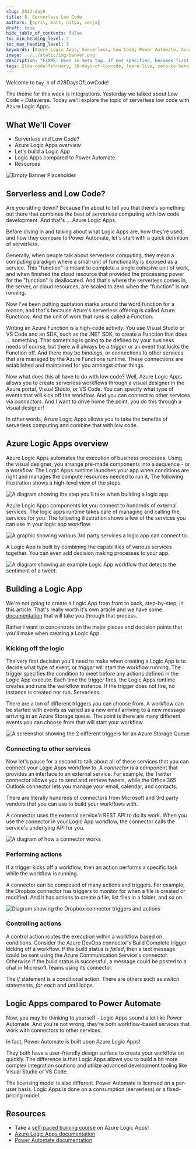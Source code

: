 ```yaml
---
slug: 2023-day8
title: 8. Serverless Low Code
authors: [april, matt, nitya, sonja]
draft: true
hide_table_of_contents: false
toc_min_heading_level: 2
toc_max_heading_level: 3
keywords: [Azure Logic Apps, Serverless, Low Code, Power Automate, Azure Functions]
image: ../../static/img/banner.png
description: "FIXME: Used in meta tag. If not specified, becomes first line of Markdown" 
tags: [low-code-february, 30-days-of-lowcode, learn-live, zero-to-hero, ask-the-expert,fusion-teams, power-platform, logic-apps, azure-logic-apps, azure-functions, power-automate]
---
```


<head>
  <meta name="twitter:url" 
    content="https://microsoft.github.io/Low-Code/blog/slug-FIXME" />
  <meta name="twitter:title" 
    content="FIXME: Title Of Post" />
  <meta name="twitter:description" 
    content="FIXME: Post Description" />
  <meta name="twitter:image" 
    content="FIXME: Post Image" />
  <meta name="twitter:card" content="summary_large_image" />
  <meta name="twitter:creator" 
    content="@codemillmatt" />
  <meta name="twitter:site" content="@AzureAdvocates" /> 
  <link rel="canonical" 
    href="https://microsoft.github.io/Low-Code/blog/slug-FIXME" />
</head>

Welcome to `Day 8` of #28DaysOfLowCode!

The theme for this week is Integrations. Yesterday we talked about Low Code + Dataverse. Today we'll explore the topic of serverless low code with Azure Logic Apps.

## What We'll Cover

* Serverless and Low Code?
* Azure Logic Apps overview
* Let's build a Logic App
* Logic Apps compared to Power Automate
* Resources

<!-- FIXME: banner image -->
![Empty Banner Placeholder](../../../static/img/banner.png)

<!-- ************************************* -->
<!--  AUTHORS: ONLY UPDATE BELOW THIS LINE -->
<!-- ************************************* -->

## Serverless and Low Code?

Are you sitting down? Because I'm about to tell you that there's something out there that combines the best of serverless computing with low code development. And that's ... Azure Logic Apps.

Before diving in and talking about what Logic Apps are, how they're used, and how they compare to Power Automate, let's start with a quick definition of serverless.

Generally, when people talk about serverless computing, they mean a computing paradigm where a small unit of functionality is exposed as a service. This "function" is meant to complete a single cohesive unit of work, and when finished the cloud resource that provided the processing power for the "function" is deallocated. And that's where the serverless comes in, the server, or cloud resources, are scaled to zero when the "function" is not running.

Now I've been putting quotation marks around the word function for a reason, and that's because Azure's serverless offering is called Azure Functions. And the unit of work that runs is called a Function.

Writing an Azure Function is a high-code activity. You use Visual Studio or VS Code and an SDK, such as the .NET SDK, to create a Function that does ... something. That something is going to be defined by your business needs of course, but there will always be a _trigger_ or an event that kicks the Function off. And there may be _bindings_, or connections to other services that are managed by the Azure Functions runtime. These connections are established and maintained for you amongst other things.

Now what does this all have to do with low code? Well, Azure Logic Apps allows you to create serverless workflows through a visual designer in the Azure portal, Visual Studio, or VS Code. You can specify what type of events that will kick off the workflow. And you can connect to other services via _connectors_. And I want to drive home the point, you do this through a visual designer!

In other words, Azure Logic Apps allows you to take the benefits of serverless computing and combine that with low code.

## Azure Logic Apps overview

Azure Logic Apps automates the execution of business processes. Using the visual designer, you arrange pre-made components into a sequence - or a workflow. The Logic Apps runtime launches your app when conditions are right and manages the compute resources needed to run it. The following illustration shows a high-level view of the steps.

![A diagram showing the step you'll take when building a logic app.](./1-app-design-process.png)

Azure Logic Apps components let you connect to hundreds of external services. The logic apps runtime takes care of managing and calling the services for you. The following illustration shows a few of the services you can use in your logic app workflow.

![A graphic showing various 3rd party services a logic app can connect to.](./2-external-services.png)

A Logic App is built by combining the capabilities of various services together. You can even add decision making processes to your app.

![A diagram showing an example Logic App workflow that detects the sentiment of a tweet.](./3-service-use.png)

## Building a Logic App

We're not going to create a Logic App from front to back, step-by-step, in this article. That's really worth it's own article and we have some [documentation](https://learn.microsoft.com/azure/logic-apps/quickstart-create-first-logic-app-workflow) that will take you through that process.

Rather I want to concentrate on the major pieces and decision points that you'll make when creating a Logic App.

### Kicking off the logic

The very first decision you'll need to make when creating a Logic App is to decide what type of event, or _trigger_ will start the workflow running. The trigger specifies the condition to meet before any actions defined in the Logic App execute. Each time the trigger fires, the Logic Apps runtime creates and runs the workflow instance. If the trigger does not fire, no instance is created nor run. Serverless.

There are a ton of different triggers you can choose from. A workflow can be started with events as varied as a new email arriving to a new message arriving in an Azure Storage queue. The point is there are many different events you can choose from that will start your workflow.

![A screenshot showing the 2 different triggers for an Azure Storage Queue](./5-queue-triggers.png)

### Connecting to other services

Now let's pause for a second to talk about all of these services that you can connect your Logic Apps workflow to. A _connector_ is a component that provides an interface to an external service. For example, the Twitter connector allows you to send and retrieve tweets, while the Office 365 Outlook connector lets you manage your email, calendar, and contacts.

There are literally hundreds of connectors from Microsoft and 3rd party vendors that you can use to build your workflows with.

A connector uses the external service's REST API to do its work. When you use the connector in your Logic App workflow, the connector calls the service's underlying API for you.

![A diagram of how a connector works](./6-connector.png)

### Performing actions

If a trigger kicks off a workflow, then an action performs a specific task while the workflow is running.

A connector can be composed of many actions and triggers. For example, the Dropbox connector has triggers to monitor for when a file is created or modified. And it has actions to create a file, list files in a folder, and so on.

![Diagram showing the Dropbox connector triggers and actions](./7-dropbox-connector-details.png)

### Controlling actions

A control action routes the execution within a workflow based on conditions. Consider the Azure DevOps connector's Build Complete trigger kicking off a workflow. If the build status is _failed_, then a text message could be sent using the Azure Communication Service's connector. Otherwise if the build status is successful, a message could be posted to a chat in Microsoft Teams using its connector.

The _if_ statement is a conditional action. There are others such as _switch_ statements, _for each_ and _until_ loops.

## Logic Apps compared to Power Automate

Now, you may be thinking to yourself - Logic Apps sound a lot like Power Automate. And you're not wrong, they're both workflow-based services that work with connectors to other services.

In fact, Power Automate is built upon Azure Logic Apps!

They both have a user-friendly design surface to create your workflow on quickly. The difference is that Logic Apps allows you to build a bit more complex integration soutions and utilize advanced development tooling like Visual Studio or VS Code.

The licensing model is also different. Power Automate is licensed on a per-user basis. Logic Apps is done on a consumption (serverless) or a fixed-pricing model.

## Resources

* Take a [self-paced training course](https://learn.microsoft.com/training/modules/intro-to-logic-apps/) on Azure Logic Apps!
* [Azure Logic Apps documentation](https://learn.microsoft.com/azure/logic-apps/)
* [Power Automate documentation](https://learn.microsoft.com/power-automate/getting-started)

